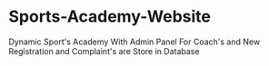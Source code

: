 # Sports-Academy-Website
Dynamic Sport's Academy With Admin Panel For Coach's and New Registration and Complaint's are Store in Database
